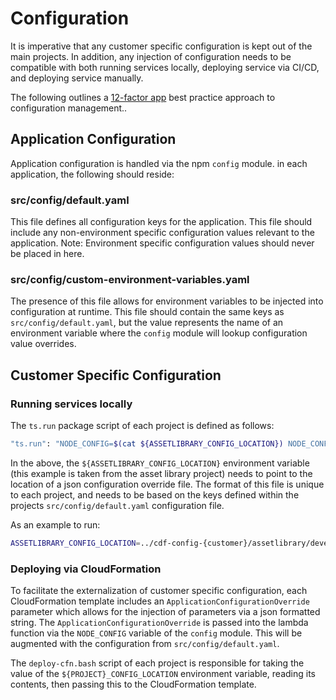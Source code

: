 # Configuration

It is imperative that any customer specific configuration is kept out of the main projects.  In addition, any injection of configuration needs to be compatible with both running services locally, deploying service via CI/CD, and deploying service manually.

The following outlines a [12-factor app](https://12factor.net/config) best practice approach to configuration management..

## Application Configuration

Application configuration is handled via the npm `config` module.  in each application, the following should reside:

### src/config/default.yaml

This file defines all configuration keys for the application.  This file should include any non-environment specific configuration values relevant to the application.  Note:  Environment specific configuration values should never be placed in here.

### src/config/custom-environment-variables.yaml

The presence of this file allows for environment variables to be injected into configuration at runtime.  This file should contain the same keys as `src/config/default.yaml`, but the value represents the name of an environment variable where the `config` module will lookup configuration value overrides.

## Customer Specific Configuration

### Running services locally

The `ts.run` package script of each project is defined as follows:

```sh
"ts.run": "NODE_CONFIG=$(cat ${ASSETLIBRARY_CONFIG_LOCATION}) NODE_CONFIG_DIR='./src/config' ts-node src/lambda_proxy.ts"
```

In the above, the `${ASSETLIBRARY_CONFIG_LOCATION}` environment variable (this example is taken from the asset library project) needs to point to the location of a json configuration override file.  The format of this file is unique to each project, and needs to be based on the keys defined within the projects `src/config/default.yaml` configuration file. 

As an example to run:

```sh
ASSETLIBRARY_CONFIG_LOCATION=../cdf-config-{customer}/assetlibrary/development-local.json  npm run ts.run
```

### Deploying via CloudFormation

To facilitate the externalization of customer specific configuration, each CloudFormation template includes an `ApplicationConfigurationOverride` parameter which allows for the injection of parameters via a json formatted string.  The `ApplicationConfigurationOverride` is passed into the lambda function via the `NODE_CONFIG` variable of the `config` module.  This will be augmented with the configuration from `src/config/default.yaml`.

The `deploy-cfn.bash` script of each project is responsible for taking the value of the `${PROJECT}_CONFIG_LOCATION` environment variable, reading its contents, then passing this to the CloudFormation template.